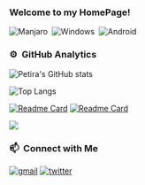 ### Welcome to my HomePage!

![Manjaro](https://img.shields.io/badge/-Manjaro-141a20?style=flat&logo=manjaro)&nbsp;
![Windows](https://img.shields.io/badge/-Windows-141a20?style=flat&logo=windows)&nbsp;
![Android](https://img.shields.io/badge/-Android-141a20?style=flat&logo=android)

### ⚙️ &nbsp;GitHub Analytics
![Petira's GitHub stats](https://github-readme-stats.vercel.app/api?username=petira&theme=swift&show_icons=true)

![Top Langs](https://github-readme-stats.vercel.app/api/top-langs/?username=petira&theme=swift&langs_count=10&exclude_repo=grav-plugin-stamp,grav-plugin-timestamp,homepage)

[![Readme Card](https://github-readme-stats.vercel.app/api/pin/?username=petira&repo=grav-plugin-stamp)](https://github.com/petira/grav-plugin-stamp) [![Readme Card](https://github-readme-stats.vercel.app/api/pin/?username=petira&repo=grav-plugin-timestamp)](https://github.com/petira/grav-plugin-timestamp)

![](https://github.githubassets.com/images/icons/emoji/unicode/1f4af.png?v8)

### 📫 &nbsp;Connect with Me
[![gmail](https://img.shields.io/badge/-vit.petira@gmail.com-D14836?style=flat&logo=Gmail&logoColor=white)](mailto:vit.petira@gmail.com)
[![twitter](https://img.shields.io/badge/-vitpetira-0e3e55?style=flat&logo=twitter&logoColor=white)](https://twitter.com/vitpetira)
